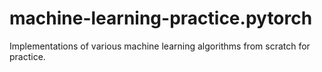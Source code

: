 # machine-learning-practice.pytorch
Implementations of various machine learning algorithms from scratch for practice.
